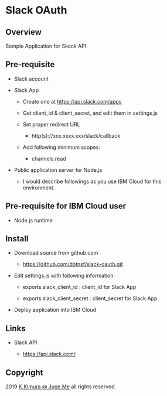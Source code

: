 # Slack OAuth

## Overview

Sample Application for Skack API.


## Pre-requisite

- Slack account

- Slack App

    - Create one at https://api.slack.com/apps

    - Get client_id & client_secret, and edit them in settings.js

    - Set proper redirect URL

        - http(s)://xxx.xxxx.xxx/slack/callback

    - Add following minimum scopes:

        - channels:read

- Public application server for Node.js

    - I would describe followings as you use IBM Cloud for this environment.


## Pre-requisite for IBM Cloud user

- Node.js runtime


## Install

- Download source from github.com

    - https://github.com/dotnsf/slack-oauth.git

- Edit settings.js with following information:

    - exports.slack_client_id : client_id for Slack App

    - exports.slack_client_secret : client_secret for Slack App

- Deploy application into IBM Cloud



## Links

- Slack API

    - https://api.slack.com/


## Copyright

2019 [K.Kimura @ Juge.Me](https://github.com/dotnsf) all rights reserved.
